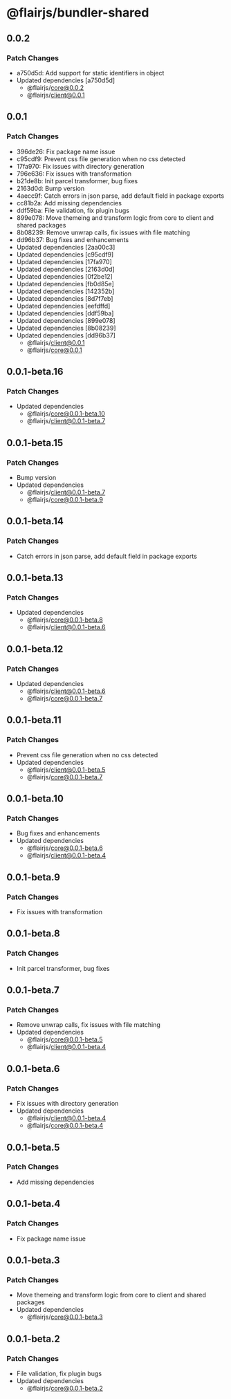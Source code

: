 # @flairjs/bundler-shared

## 0.0.2

### Patch Changes

- a750d5d: Add support for static identifiers in object
- Updated dependencies [a750d5d]
  - @flairjs/core@0.0.2
  - @flairjs/client@0.0.1

## 0.0.1

### Patch Changes

- 396de26: Fix package name issue
- c95cdf9: Prevent css file generation when no css detected
- 17fa970: Fix issues with directory generation
- 796e636: Fix issues with transformation
- b21de8b: Init parcel transformer, bug fixes
- 2163d0d: Bump version
- 4aecc9f: Catch errors in json parse, add default field in package exports
- cc81b2a: Add missing dependencies
- ddf59ba: File validation, fix plugin bugs
- 899e078: Move themeing and transform logic from core to client and shared packages
- 8b08239: Remove unwrap calls, fix issues with file matching
- dd96b37: Bug fixes and enhancements
- Updated dependencies [2aa00c3]
- Updated dependencies [c95cdf9]
- Updated dependencies [17fa970]
- Updated dependencies [2163d0d]
- Updated dependencies [0f2be12]
- Updated dependencies [fb0d85e]
- Updated dependencies [142352b]
- Updated dependencies [8d7f7eb]
- Updated dependencies [eefdffd]
- Updated dependencies [ddf59ba]
- Updated dependencies [899e078]
- Updated dependencies [8b08239]
- Updated dependencies [dd96b37]
  - @flairjs/client@0.0.1
  - @flairjs/core@0.0.1

## 0.0.1-beta.16

### Patch Changes

- Updated dependencies
  - @flairjs/core@0.0.1-beta.10
  - @flairjs/client@0.0.1-beta.7

## 0.0.1-beta.15

### Patch Changes

- Bump version
- Updated dependencies
  - @flairjs/client@0.0.1-beta.7
  - @flairjs/core@0.0.1-beta.9

## 0.0.1-beta.14

### Patch Changes

- Catch errors in json parse, add default field in package exports

## 0.0.1-beta.13

### Patch Changes

- Updated dependencies
  - @flairjs/core@0.0.1-beta.8
  - @flairjs/client@0.0.1-beta.6

## 0.0.1-beta.12

### Patch Changes

- Updated dependencies
  - @flairjs/client@0.0.1-beta.6
  - @flairjs/core@0.0.1-beta.7

## 0.0.1-beta.11

### Patch Changes

- Prevent css file generation when no css detected
- Updated dependencies
  - @flairjs/client@0.0.1-beta.5
  - @flairjs/core@0.0.1-beta.7

## 0.0.1-beta.10

### Patch Changes

- Bug fixes and enhancements
- Updated dependencies
  - @flairjs/core@0.0.1-beta.6
  - @flairjs/client@0.0.1-beta.4

## 0.0.1-beta.9

### Patch Changes

- Fix issues with transformation

## 0.0.1-beta.8

### Patch Changes

- Init parcel transformer, bug fixes

## 0.0.1-beta.7

### Patch Changes

- Remove unwrap calls, fix issues with file matching
- Updated dependencies
  - @flairjs/core@0.0.1-beta.5
  - @flairjs/client@0.0.1-beta.4

## 0.0.1-beta.6

### Patch Changes

- Fix issues with directory generation
- Updated dependencies
  - @flairjs/client@0.0.1-beta.4
  - @flairjs/core@0.0.1-beta.4

## 0.0.1-beta.5

### Patch Changes

- Add missing dependencies

## 0.0.1-beta.4

### Patch Changes

- Fix package name issue

## 0.0.1-beta.3

### Patch Changes

- Move themeing and transform logic from core to client and shared packages
- Updated dependencies
  - @flairjs/core@0.0.1-beta.3

## 0.0.1-beta.2

### Patch Changes

- File validation, fix plugin bugs
- Updated dependencies
  - @flairjs/core@0.0.1-beta.2
